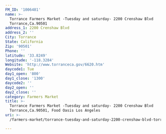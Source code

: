 ```yaml
---
FM_ID: '1006481'
name: >-
  Torrance Farmers Market -Tuesday and saturday- 2200 Crenshaw Blvd
  Torrance,Ca.90501
address_1: 2200 Crenshaw Blvd
address_2: ''
City: Torrance
State: California
Zip: '90501'
Phone: ''
latitude: '33.8249'
longitude: '-118.3284'
Website: 'http://www.torranceca.gov/6620.htm'
daycode1: Tue
day1_open: '800'
day1_close: '1300'
daycode2: ''
day2_open: ''
day2_close: ''
category: Farmers Market
title: >-
  Torrance Farmers Market -Tuesday and saturday- 2200 Crenshaw Blvd
  Torrance,Ca.90501, Food Oasis Los Angeles
uri: >-
  /farmers-market/torrance-tuesday-and-saturday-2200-crenshaw-blvd-torrance-ca-90501/

---
```

